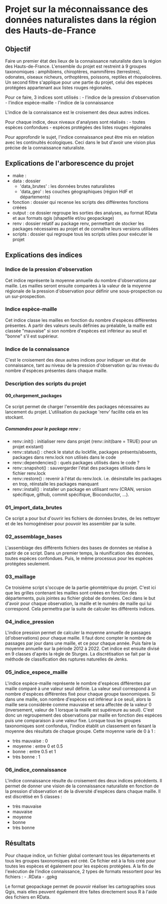# Projet sur la méconnaissance des données naturalistes dans la région des Hauts-de-France

## Objectif

Faire un premier état des lieux de la connaissance naturaliste dans la région
des Hauts-de-France. L'ensemble du projet est restreint à 9 groupes taxonomiques
: amphibiens, chiroptères, mammifères (terrestres), odonates, oiseaux nicheurs,
orthoptères, poissons, reptiles et rhopalocères. Un second filtre s'applique
pour une partie du projet, celui des espèces protégées appartenant aux listes
rouges régionales.

Pour ce faire, 3 indices sont utilisés : - l'indice de la pression
d'observation - l'indice espèce-maille - l'indice de la connaissance

L'indice de la connaissance est le croisement des deux autres indices.

Pour chaque indice, deux niveaux d'analyses sont réalisés : - toutes espèces
confondues - espèces protégées des listes rouges régionales

Pour approfondir le sujet, l'indice connaissance peut être mis en relation avec
les continuités écologiques. Ceci dans le but d'avoir une vision plus précise de
la connaissance naturaliste.

## Explications de l'arborescence du projet
-   make : 
-   data : dossier
    -   'data_brutes' : les données brutes naturalistes
    -   'data_geo' : les couches géographiques (région HdF et départements)
-   fonction : dossier qui recense les scripts des différentes fonctions créées
-   output : ce dossier regroupe les sorties des analyses, au format RData et
    aux formats qgis (shapefile et/ou geopackage)
-   renv : dossier relatif au package renv, permettant de stocker les packages
    nécessaires au projet et de connaître leurs versions utilisées
-   scripts : dossier qui regroupe tous les scripts utiles pour exécuter le
    projet

## Explications des indices

### Indice de la pression d'observation

Cet indice représente la moyenne annuelle du nombre d'observations par maille.
Les mailles seront ensuite comparées à la valeur de la moyenne régionale de la
pression d'observation pour définir une sous-prospection ou un sur-prospection.

### Indice espèce-maille

Cet indice classe les mailles en fonction du nombre d'espèces différentes
présentes. A partir des valeurs seuils définies au préalable, la maille est
classée "mauvaise" si son nombre d'espèces est inférieur au seuil et "bonne"
s'il est supérieur.

### Indice de la connaissance

C'est le croisement des deux autres indices pour indiquer un état de
connaissance, tant au niveau de la pression d'observation qu'au niveau du nombre
d'espèces présentes dans chaque maille.

### Description des scripts du projet

#### 00_chargement_packages

Ce script permet de charger l'ensemble des packages nécessaires au lancement du
projet. L'utilisation du package 'renv' facilite cela en les stockant.

##### Commandes pour le package renv :

-   renv::init() : initialiser renv dans projet (renv::init(bare = TRUE) pour un
    projet existant)
-   renv::status() : check le statut du lockfile, packages présents/absents,
    packages dans renv.lock non utilisés dans le code
-   renv::dependencies() : quels packages utilisés dans le code ?
-   renv::snapshot() : sauvergarder l'état des packages utilisés dans le fichier
    renv.lock
-   renv::restore() : revenir à l'état du renv.lock. i.e. désinstalle les
    packages en trop, réinstalle les packages manquant
-   renv::install() : installer un package en utilisant renv (CRAN, version
    spécifique, github, commit spécifique, Bioconductor, ...).

### 01_import_data_brutes

Ce script a pour but d'ouvrir les fichiers de données brutes, de les nettoyer et
de les homogénéiser pour pouvoir les assembler par la suite.

### 02_assemblage_bases

L'assemblage des différents fichiers des bases de données se réalise à partir de
ce script. Dans un premier temps, la réunification des données, toutes espèces
confondues. Puis, le même processus pour les espèces protégées seulement.

### 03_maillage

Ce troisième script s'occupe de la partie géomtétrique du projet. C'est ici que
les grilles contenant les mailles sont créées en fonction des départements, puis
jointes au fichier global de données. Ceci dans le but d'avoir pour chaque
observation, la maille et le numéro de maille qui lui correspond. Cela permettra
par la suite de calculer les différents indices.

### 04_indice_pression

L'indice pression permet de calculer la moyenne annuelle de passages (d'observations) pour chaque maille. Il faut donc compter le nombre de passages par jour dans une maille, et ce pour chaque année. Puis faire la moyenne annuelle sur la période 2012 à 2022. Cet indice est ensuite divisé en 9 classes d'après la règle de Sturges. La discrétisation se fait  par la méthode de classification des ruptures naturelles de Jenks. 


### 05_indice_espece_maille

L'indice espèce-maille représente le nombre d'espèces différentes par maille comparé à une valeur seuil définie. La valeur seuil correspond à un nombre d'espèces différentes fixé pour chaque groupe taxonomiques. Si dans une maille, son nombre d'espèces est inférieur à ce seuil, alors la maille sera considérée comme mauvaise et sera affectée de la valeur 0 (inversement, valeur de 1 lorsque la maille est supéireure au seuil). C'est donc un regroupement des observations par maille en fonction des espèces puis une comparaison à une valeur fixe. Lorsque tous les groupes taxonomiques sont confondus, l'indice établit un classement en faisant la moyenne des résultats de chaque groupe. Cette moyenne varie de 0 à 1 : 
- très mauvaise : 0
- moyenne : entre 0 et 0.5
- bonne : entre 0.5 et 1
- très bonne : 1

### 06_indice_connaissance

L'indice connaissance résulte du croisement des deux indices précédents. Il permet de donner une vision de la connaissance naturaliste en fonction de la pression d'observation et de la diversité d'espèces dans chaque maille. Il est discrétisé en 5 classes : 
- très mauvaise
- mauvaise
- moyenne
- bonne 
- très bonne 

## Résultats

Pour chaque indice, un fichier global contenant tous les départements et tous
les groupes taxonomiques est créé. Ce fichier est à la fois créé pour toutes les
espèces et également pour les espèces protégées. A la fin de l'exécution de l'indice connaissance, 2 types de formats ressortent pour les fichiers : - .RData - .gpkg

Le format geopackage permet de pouvoir réaliser les cartographies sous Qgis,
mais elles peuvent également être faites directement sous R à l'aide des
fichiers en RData.
